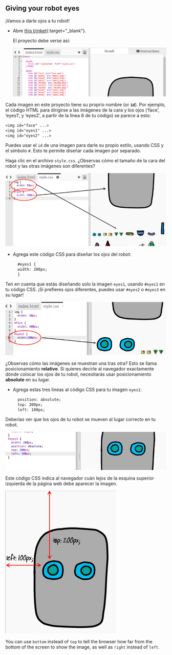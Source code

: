 ## Giving your robot eyes

¡Vamos a darle ojos a tu robot!

+ Abre [this trinket](http://jumpto.cc/web-robot){:target="_blank"}.
    
    El proyecto debe verse así:
    
    ![captura de pantalla](images/robot-starter.png)

Cada imagen en este proyecto tiene su proprio nombre (or **`id`**). Por ejemplo, el código HTML para dirigirse a las imágenes de la cara y los ojos (‘face’, ‘eyes1’, y ‘eyes2’, a partir de la línea 8 de tu código) se parece a esto:

    <img id="face" ...>
    <img id="eyes1" ...>
    <img id="eyes2" ...>
    

Puedes usar el `id` de una imagen para darle su propio estilo, usando CSS y el símbolo `#`. Esto te permite diseñar cada imagen por separado.

Haga clic en el archivo `style.css`. ¿Observas cómo el tamaño de la cara del robot y las otras imágenes son diferentes?

![captura de pantalla](images/robot-id.png)

+ Agrega este código CSS para diseñar los ojos del robot:
    
        #eyes1 {
        width: 200px;
        }
        

Ten en cuenta que estás diseñando solo la imagen `eyes1`, usando `#eyes1` en tu código CSS. ¡Si prefieres ojos diferentes, puedes usar `#eyes2` o `#eyes3` en su lugar!

![captura de pantalla](images/robot-eyes-width.png)

¿Observas cómo las imágenes se muestran una tras otra? Esto se llama posicionamiento **relative**. Si quieres decirle al navegador exactamente dónde colocar los ojos de tu robot, necesitarás usar posicionamiento **absolute** en su lugar.

+ Agrega estas tres líneas al código CSS para tu imagen `eyes1`:
    
        position: absolute;
        top: 200px;
        left: 100px;
        

Deberías ver que los ojos de tu robot se mueven al lugar correcto en tu robot.

![captura de pantalla](images/robot-eyes-position.png)

Este código CSS indica al navegador cuán lejos de la esquina superior izquierda de la página web debe aparecer la imagen.

![captura de pantalla](images/robot-eyes-position2.png)

You can use `bottom` instead of `top` to tell the browser how far from the bottom of the screen to show the image, as well as `right` instead of `left`.